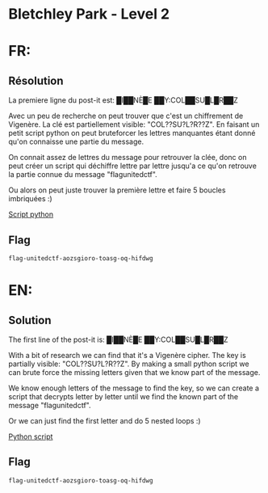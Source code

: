 # Bletchley Park - Level 2

# FR:

## Résolution

La premiere ligne du post-it est: █I██NÈ█E ██Y:COL██SU█L█R██Z

Avec un peu de recherche on peut trouver que c'est un chiffrement de Vigenère. La clé est partiellement visible: "COL??SU?L?R??Z". En faisant un petit script python on peut bruteforcer les lettres manquantes étant donné qu'on connaisse une partie du message. 

On connait assez de lettres du message pour retrouver la clée, donc on peut créer un script qui déchiffre lettre par lettre jusqu'a ce qu'on retrouve la partie connue du message "flagunitedctf". 

Ou alors on peut juste trouver la première lettre et faire 5 boucles imbriquées :)

[Script python](solve.py)
## Flag
`flag-unitedctf-aozsgioro-toasg-oq-hifdwg`

# EN:

## Solution

The first line of the post-it is: █I██NÈ█E ██Y:COL██SU█L█R██Z

With a bit of research we can find that it's a Vigenère cipher. The key is partially visible: "COL??SU?L?R??Z". By making a small python script we can brute force the missing letters given that we know part of the message.

We know enough letters of the message to find the key, so we can create a script that decrypts letter by letter until we find the known part of the message "flagunitedctf".

Or we can just find the first letter and do 5 nested loops :)

[Python script](solve.py)

## Flag
`flag-unitedctf-aozsgioro-toasg-oq-hifdwg`